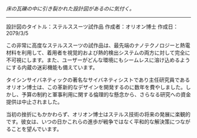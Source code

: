 _床の瓦礫の中に引き裂かれた設計図があるのに気付く。_

---

設計図のタイトル：ステルススーツ試作品
作成者：オリオン博士
作成日：2079/3/5

この非常に高度なステルススーツの試作品は、最先端のナノテクノロジーと熱電材料を利用して、着用者を視覚的および熱的検出システムの両方に対して完全に不可視にします。また、ユーザーがどんな環境にもシームレスに溶け込めるようにする内蔵の迷彩機能も備えています。

タイシンサイバネティックの著名なサイバネティシストであり主任研究員であるオリオン博士は、この革新的なデザインを開発するのに数年を費やしました。しかし、予算の制約と軍事利用に関する倫理的な懸念から、さらなる研究への資金提供は中止されました。

当初の挫折にもかかわらず、オリオン博士はステルス技術の将来の発展に楽観的です。彼女は、いつの日かこれらの進歩が戦争ではなく平和的な解決策につながることを望んでいます。
